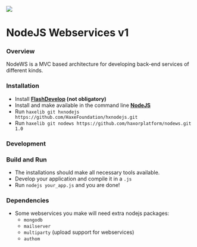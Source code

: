 ![](http://i.imgur.com/zVuvoa8.png)
# NodeJS Webservices v1

### Overview

NodeWS is a MVC based architecture for developing back-end services of different kinds.

### Installation

* Install **[FlashDevelop](http://www.flashdevelop.org/community/viewforum.php?f=11) (not obligatory)**
* Install and make available in the command line **[NodeJS](http://nodejs.org/)**
* Run `haxelib git hxnodejs https://github.com/HaxeFoundation/hxnodejs.git`
* Run `haxelib git nodews https://github.com/haxorplatform/nodews.git 1.0`


### Development


### Build and Run

* The installations should make all necessary tools available.
* Develop your application and compile it in a `.js`
* Run `nodejs your_app.js` and you are done!
 
### Dependencies

* Some webservices you make will need extra nodejs packages:
    * `mongodb`
    * `mailserver`
    * `multiparty` (upload support for webservices)
	* `authom`

